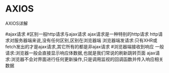 # AXIOS
AXIOS详解


#ajax请求
#区别一般http请求与ajax请求
    ajax请求是一种特别的http请求
    http请求对服务器端来说,没有任何区别,区别在浏览器端
    浏览器端发请求:只有XHR或fetch发出的才是ajax请求,其它所有的都是非ajax请求
#浏览器端接收到响应
    一般请求:浏览器一般会直接显示响应体数据,也就是我们常说的刷新跳转页面
    ajax请求:浏览器不会对界面进行任何更新操作,只是调用监视的回调函数并传入响应相关数据